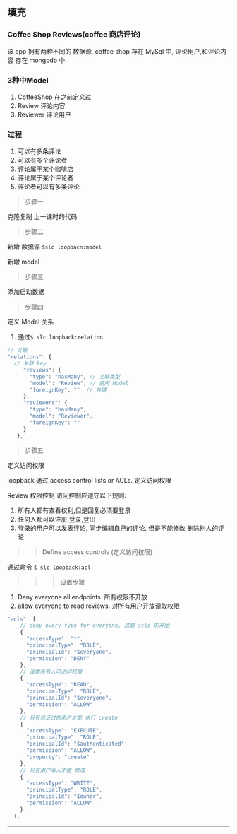 ## 填充


### Coffee Shop Reviews(coffee 商店评论)
该 app 拥有两种不同的 数据源, coffce shop 存在 MySql 中, 评论用户,和评论内容 存在 mongodb 中.  

### 3种中Model

1. CoffeeShop 在之前定义过
2. Review  评论内容
3. Reviewer 评论用户

### 过程

1. 可以有多条评论
2. 可以有多个评论者
3. 评论属于某个咖啡店
4. 评论属于某个评论者
5. 评论者可以有多条评论


> 步骤一

克隆复制 上一课时的代码  

> 步骤二

新增 数据源 `$slc loopbacn:model`  

新增 model  

> 步骤三

添加启动数据  

> 步骤四

定义 Model 关系

1. 通过`$ slc loopback:relation`

```js
// 关联
"relations": {
  // 关联 key
     "reviews": {
       "type": "hasMany", // 关联类型
       "model": "Review", // 使用 Model
       "foreignKey": ""  // 外键
     },
     "reviewers": {
       "type": "hasMany",
       "model": "Reviewer",
       "foreignKey": ""
     }
   },
```


> 步骤五

定义访问权限

loopback 通过 access control lists or ACLs. 定义访问权限

Review 权限控制 访问控制应遵守以下规则:  

1. 所有人都有查看权利,但是回复必须要登录
2. 任何人都可以注册,登录,登出
3. 登录的用户可以发表评论, 同步编辑自己的评论, 但是不能修改 删除别人的评论

>> Define access controls (定义访问权限)

通过命令 `$ slc loopback:acl`

>>> 设置步骤
  1. Deny everyone all endpoints. 所有权限不开放
  2. allow everyone to read reviews. 对所有用户开放读取权限


```js
"acls": [
    // deny every type for everyone, 这是 acls 的开始
    {
      "accessType": "*",
      "principalType": "ROLE",
      "principalId": "$everyone",
      "permission": "DENY"
    },
    // 设置所有人可访问权限
    {
      "accessType": "READ",
      "principalType": "ROLE",
      "principalId": "$everyone",
      "permission": "ALLOW"
    },
    // 只有验证过的用户才能 执行 create
    {
      "accessType": "EXECUTE",
      "principalType": "ROLE",
      "principalId": "$authenticated",
      "permission": "ALLOW",
      "property": "create"
    },
    // 只有用户本人才能 修改
    {
      "accessType": "WRITE",
      "principalType": "ROLE",
      "principalId": "$owner",
      "permission": "ALLOW"
    }
  ],
```


- - -
